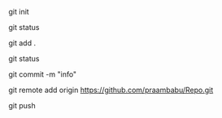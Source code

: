 git init

git status

git add .

git status

git commit -m "info"

git remote add origin https://github.com/praambabu/Repo.git

git push
